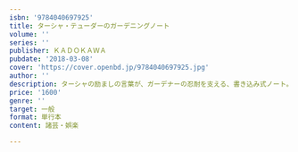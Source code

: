```yaml
---
isbn: '9784040697925'
title: ターシャ・テューダーのガーデニングノート
volume: ''
series: ''
publisher: ＫＡＤＯＫＡＷＡ
pubdate: '2018-03-08'
cover: 'https://cover.openbd.jp/9784040697925.jpg'
author: ''
description: ターシャの励ましの言葉が、ガーデナーの忍耐を支える、書き込み式ノート。
price: '1600'
genre: ''
target: 一般
format: 単行本
content: 諸芸・娯楽

---
```

